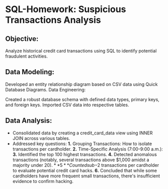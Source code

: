 # SQL-Homework: Suspicious Transactions Analysis

## Objective:
Analyze historical credit card transactions using SQL to identify potential fraudulent activities.

## Data Modeling:

Developed an entity relationship diagram based on CSV data using Quick Database Diagrams.
Data Engineering:

Created a robust database schema with defined data types, primary keys, and foreign keys.
Imported CSV data into respective tables.

## Data Analysis:

- Consolidated data by creating a credit_card_data view using INNER JOIN across various tables.
- Addressed key questions:
 **1.** Grouping Transactions: How to isolate transactions per cardholder.
 **2.** Time-Specific Analysis (7:00-9:00 a.m.):
 **3.** Identified the top 100 highest transactions.
 **4.** Detected anomalous transactions (notably, several transactions above $1,000 amidst a majority under $20).
 **5**  Counted sub-$2 transactions per cardholder to evaluate potential credit card hacks.
 **6.** Concluded that while some cardholders have more frequent small transactions, there's insufficient evidence to confirm hacking.
